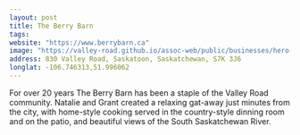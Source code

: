 ```yaml
---
layout: post
title: The Berry Barn
tags:
website: "https://www.berrybarn.ca"
image: "https://valley-road.github.io/assoc-web/public/businesses/hero-berry-barn.png"
address: 830 Valley Road, Saskatoon, Saskatchewan, S7K 3J6
longlat: -106.746313,51.996062
---
```

For over 20 years The Berry Barn has been a staple of the Valley Road community. Natalie and Grant created a relaxing gat-away just minutes from the city, with home-style cooking served in the country-style dinning room and on the patio, and beautiful views of the South Saskatchewan River.
